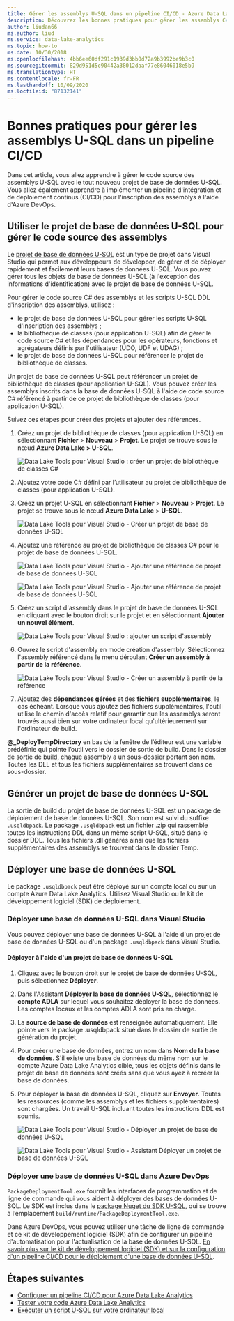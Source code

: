 ```yaml
---
title: Gérer les assemblys U-SQL dans un pipeline CI/CD - Azure Data Lake
description: Découvrez les bonnes pratiques pour gérer les assemblys C# U-SQL dans un pipeline CI/CD avec Azure DevOps.
author: liudan66
ms.author: liud
ms.service: data-lake-analytics
ms.topic: how-to
ms.date: 10/30/2018
ms.openlocfilehash: 4bb6ee60df291c1939d3bb0d72a9b3992be9b3c0
ms.sourcegitcommit: 829d951d5c90442a38012daaf77e86046018e5b9
ms.translationtype: HT
ms.contentlocale: fr-FR
ms.lasthandoff: 10/09/2020
ms.locfileid: "87132141"
---
```

# <a name="best-practices-for-managing-u-sql-assemblies-in-a-cicd-pipeline"></a>Bonnes pratiques pour gérer les assemblys U-SQL dans un pipeline CI/CD

Dans cet article, vous allez apprendre à gérer le code source des assemblys U-SQL avec le tout nouveau projet de base de données U-SQL. Vous allez également apprendre à implémenter un pipeline d'intégration et de déploiement continus (CI/CD) pour l'inscription des assemblys à l'aide d'Azure DevOps.

## <a name="use-the-u-sql-database-project-to-manage-assembly-source-code"></a>Utiliser le projet de base de données U-SQL pour gérer le code source des assemblys

Le [projet de base de données U-SQL](data-lake-analytics-data-lake-tools-develop-usql-database.md) est un type de projet dans Visual Studio qui permet aux développeurs de développer, de gérer et de déployer rapidement et facilement leurs bases de données U-SQL. Vous pouvez gérer tous les objets de base de données U-SQL (à l'exception des informations d'identification) avec le projet de base de données U-SQL. 

Pour gérer le code source C# des assemblys et les scripts U-SQL DDL d'inscription des assemblys, utilisez :

* le projet de base de données U-SQL pour gérer les scripts U-SQL d'inscription des assemblys ;
* la bibliothèque de classes (pour application U-SQL) afin de gérer le code source C# et les dépendances pour les opérateurs, fonctions et agrégateurs définis par l'utilisateur (UDO, UDF et UDAG) ;
* le projet de base de données U-SQL pour référencer le projet de bibliothèque de classes. 

Un projet de base de données U-SQL peut référencer un projet de bibliothèque de classes (pour application U-SQL). Vous pouvez créer les assemblys inscrits dans la base de données U-SQL à l'aide de code source C# référencé à partir de ce projet de bibliothèque de classes (pour application U-SQL).

Suivez ces étapes pour créer des projets et ajouter des références.
1. Créez un projet de bibliothèque de classes (pour application U-SQL) en sélectionnant **Fichier** > **Nouveau** > **Projet**. Le projet se trouve sous le nœud **Azure Data Lake > U-SQL**.

   ![Data Lake Tools pour Visual Studio : créer un projet de bibliothèque de classes C#](./media/data-lake-analytics-cicd-manage-assemblies/create-c-sharp-class-library-project.png)
1. Ajoutez votre code C# défini par l’utilisateur au projet de bibliothèque de classes (pour application U-SQL).

1. Créez un projet U-SQL en sélectionnant **Fichier** > **Nouveau** > **Projet**. Le projet se trouve sous le nœud **Azure Data Lake** > **U-SQL**.

   ![Data Lake Tools pour Visual Studio - Créer un projet de base de données U-SQL](media/data-lake-analytics-cicd-manage-assemblies/create-u-sql-database-project.png)
1. Ajoutez une référence au projet de bibliothèque de classes C# pour le projet de base de données U-SQL.

    ![Data Lake Tools pour Visual Studio - Ajouter une référence de projet de base de données U-SQL](./media/data-lake-analytics-cicd-manage-assemblies/data-lake-tools-add-project-reference.png) 

    ![Data Lake Tools pour Visual Studio - Ajouter une référence de projet de base de données U-SQL](./media/data-lake-analytics-cicd-manage-assemblies/data-lake-tools-add-project-reference-wizard.png)

5. Créez un script d'assembly dans le projet de base de données U-SQL en cliquant avec le bouton droit sur le projet et en sélectionnant **Ajouter un nouvel élément**.

   ![Data Lake Tools pour Visual Studio : ajouter un script d'assembly](media/data-lake-analytics-cicd-manage-assemblies/add-assembly-script.png)

1. Ouvrez le script d'assembly en mode création d'assembly. Sélectionnez l'assembly référencé dans le menu déroulant **Créer un assembly à partir de la référence**.

    ![Data Lake Tools pour Visual Studio - Créer un assembly à partir de la référence](./media/data-lake-analytics-cicd-manage-assemblies/data-lake-tools-create-assembly-from-reference.png)

7. Ajoutez des **dépendances gérées** et des **fichiers supplémentaires**, le cas échéant. Lorsque vous ajoutez des fichiers supplémentaires, l'outil utilise le chemin d'accès relatif pour garantir que les assemblys seront trouvés aussi bien sur votre ordinateur local qu'ultérieurement sur l'ordinateur de build.

**\@_DeployTempDirectory** en bas de la fenêtre de l’éditeur est une variable prédéfinie qui pointe l’outil vers le dossier de sortie de build. Dans le dossier de sortie de build, chaque assembly a un sous-dossier portant son nom. Toutes les DLL et tous les fichiers supplémentaires se trouvent dans ce sous-dossier.

## <a name="build-a-u-sql-database-project"></a>Générer un projet de base de données U-SQL

La sortie de build du projet de base de données U-SQL est un package de déploiement de base de données U-SQL. Son nom est suivi du suffixe `.usqldbpack`. Le package `.usqldbpack` est un fichier .zip qui rassemble toutes les instructions DDL dans un même script U-SQL, situé dans le dossier DDL. Tous les fichiers .dll générés ainsi que les fichiers supplémentaires des assemblys se trouvent dans le dossier Temp.

## <a name="deploy-a-u-sql-database"></a>Déployer une base de données U-SQL

Le package `.usqldbpack` peut être déployé sur un compte local ou sur un compte Azure Data Lake Analytics. Utilisez Visual Studio ou le kit de développement logiciel (SDK) de déploiement. 

### <a name="deploy-a-u-sql-database-in-visual-studio"></a>Déployer une base de données U-SQL dans Visual Studio

Vous pouvez déployer une base de données U-SQL à l'aide d'un projet de base de données U-SQL ou d'un package `.usqldbpack` dans Visual Studio.

#### <a name="deploy-by-using-a-u-sql-database-project"></a>Déployer à l'aide d'un projet de base de données U-SQL

1.  Cliquez avec le bouton droit sur le projet de base de données U-SQL, puis sélectionnez **Déployer**.
2.  Dans l'Assistant **Déployer la base de données U-SQL**, sélectionnez le **compte ADLA** sur lequel vous souhaitez déployer la base de données. Les comptes locaux et les comptes ADLA sont pris en charge.
3.  La **source de base de données** est renseignée automatiquement. Elle pointe vers le package .usqldbpack situé dans le dossier de sortie de génération du projet.
4.  Pour créer une base de données, entrez un nom dans **Nom de la base de données**. S'il existe une base de données du même nom sur le compte Azure Data Lake Analytics cible, tous les objets définis dans le projet de base de données sont créés sans que vous ayez à recréer la base de données.
5.  Pour déployer la base de données U-SQL, cliquez sur **Envoyer**. Toutes les ressources (comme les assemblys et les fichiers supplémentaires) sont chargées. Un travail U-SQL incluant toutes les instructions DDL est soumis.

    ![Data Lake Tools pour Visual Studio - Déployer un projet de base de données U-SQL](./media/data-lake-analytics-cicd-manage-assemblies/data-lake-tools-deploy-usql-database-project.png)

    ![Data Lake Tools pour Visual Studio - Assistant Déployer un projet de base de données U-SQL](./media/data-lake-analytics-cicd-manage-assemblies/data-lake-tools-deploy-usql-database-project-wizard.png)

### <a name="deploy-a-u-sql-database-in-azure-devops"></a>Déployer une base de données U-SQL dans Azure DevOps

`PackageDeploymentTool.exe` fournit les interfaces de programmation et de ligne de commande qui vous aident à déployer des bases de données U-SQL. Le SDK est inclus dans le [package Nuget du SDK U-SQL](https://www.nuget.org/packages/Microsoft.Azure.DataLake.USQL.SDK/), qui se trouve à l’emplacement `build/runtime/PackageDeploymentTool.exe`.

Dans Azure DevOps, vous pouvez utiliser une tâche de ligne de commande et ce kit de développement logiciel (SDK) afin de configurer un pipeline d'automatisation pour l'actualisation de la base de données U-SQL. [En savoir plus sur le kit de développement logiciel (SDK) et sur la configuration d'un pipeline CI/CD pour le déploiement d'une base de données U-SQL](data-lake-analytics-cicd-overview.md#deploy-u-sql-database-through-azure-pipelines).

## <a name="next-steps"></a>Étapes suivantes

* [Configurer un pipeline CI/CD pour Azure Data Lake Analytics](data-lake-analytics-cicd-overview.md)
* [Tester votre code Azure Data Lake Analytics](data-lake-analytics-cicd-test.md)
* [Exécuter un script U-SQL sur votre ordinateur local](data-lake-analytics-data-lake-tools-local-run.md)
